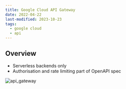 ```yaml
---
title: Google Cloud API Gateway
date: 2022-04-22
last-modified: 2023-10-23
tags:
  - google cloud
  - api
---
```


## Overview

- Serverless backends only
- Authorisation and rate limiting part of OpenAPI spec

![api_gateway](files/api_gateway.svg)

